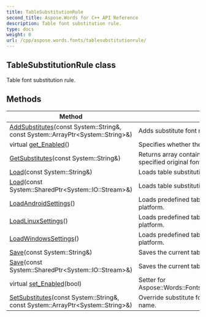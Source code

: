 ```yaml
---
title: TableSubstitutionRule
second_title: Aspose.Words for C++ API Reference
description: Table font substitution rule. 
type: docs
weight: 0
url: /cpp/aspose.words.fonts/tablesubstitutionrule/
---
```

## TableSubstitutionRule class


Table font substitution rule. 

## Methods

| Method | Description |
| --- | --- |
| [AddSubstitutes](./addsubstitutes/)(const System::String\&, const System::ArrayPtr\<System::String\>\&) | Adds substitute font names for given original font name.  |
| virtual [get_Enabled](../fontsubstitutionrule/get_enabled/)() | Specifies whether the rule is enabled or not.  |
| [GetSubstitutes](./getsubstitutes/)(const System::String\&) | Returns array containing substitute font names for the specified original font name.  |
| [Load](./load/)(const System::String\&) | Loads table substitution settings from XML file.  |
| [Load](./load/)(const System::SharedPtr\<System::IO::Stream\>\&) | Loads table substitution settings from XML stream.  |
| [LoadAndroidSettings](./loadandroidsettings/)() | Loads predefined table substitution settings for Linux platform.  |
| [LoadLinuxSettings](./loadlinuxsettings/)() | Loads predefined table substitution settings for Linux platform.  |
| [LoadWindowsSettings](./loadwindowssettings/)() | Loads predefined table substitution settings for Windows platform.  |
| [Save](./save/)(const System::String\&) | Saves the current table substitution settings to file.  |
| [Save](./save/)(const System::SharedPtr\<System::IO::Stream\>\&) | Saves the current table substitution settings to stream.  |
| virtual [set_Enabled](../fontsubstitutionrule/set_enabled/)(bool) | Setter for Aspose::Words::Fonts::FontSubstitutionRule::get_Enabled.  |
| [SetSubstitutes](./setsubstitutes/)(const System::String\&, const System::ArrayPtr\<System::String\>\&) | Override substitute font names for given original font name.  |
